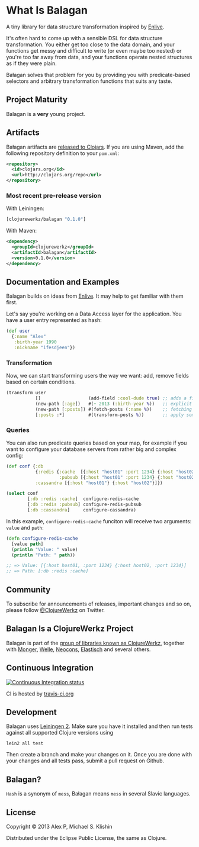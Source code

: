 # What Is Balagan

A tiny library for data structure transformation inspired by [Enlive](https://github.com/cgrand/enlive).

It's often hard to come up with a sensible DSL for data structure transformation. You either get
too close to the data domain, and your functions get messy and difficult to write (or even maybe
too nested) or you're too far away from data, and your functions operate nested structures as if
they were plain.

Bałagan solves that problem for you by providing you with predicate-based selectors and arbitrary
transformation functions that suits any taste.

## Project Maturity

Balagan is a **very** young project.


## Artifacts

Bałagan artifacts are [released to Clojars](https://clojars.org/clojurewerkz/balagan). If you are using Maven, add the following repository definition to your `pom.xml`:

``` xml
<repository>
  <id>clojars.org</id>
  <url>http://clojars.org/repo</url>
</repository>
```

### Most recent pre-release version

With Leiningen:

```clojure
[clojurewerkz/balagan "0.1.0"]
```

With Maven:

```xml
<dependency>
  <groupId>clojurewerkz</groupId>
  <artifactId>balagan</artifactId>
  <version>0.1.0</version>
</dependency>
```


## Documentation and Examples

Balagan builds on ideas from [Enlive](https://github.com/cgrand/enlive). It may help to get familiar with them
first.

Let's say you're working on a Data Access layer for the application. You have a user entry
represented as hash:

```clojure
(def user
  {:name "Alex"
   :birth-year 1990
   :nickname "ifesdjeen"})
```

### Transformation

Now, we can start transforming users the way we want: add, remove fields based on certain conditions.

```clojure
(transform user
           []                  (add-field :cool-dude true) ;; adds a field :cool-dude with value true
           (new-path [:age])   #(- 2013 (:birth-year %))   ;; explicit adding of a new field, calculated from the existing data
           (new-path [:posts]) #(fetch-posts (:name %))    ;; fetching some related data from the DB
           [:posts :*]         #(transform-posts %))       ;; apply some transformations to all the fetched posts, if there are any
```

### Queries

You can also run predicate queries based on your map, for example if you want to configure your database servers
from rather big and complex config:

```clj
(def conf {:db
           {:redis {:cache  [{:host "host01" :port 1234} {:host "host02" :port 1234}]
                    :pubsub [{:host "host01" :port 1234} {:host "host02" :port 1234}]}}
           :cassandra [{:host "host01"} {:host "host02"}]})

(select conf
        [:db :redis :cache]  configure-redis-cache
        [:db :redis :pubsub] configure-redis-pubsub
        [:db :cassandra]     configure-cassandra)
```

In this example, `configure-redis-cache` funciton will receive two arguments: `value` and `path`:

```clj
(defn configure-redis-cache
  [value path]
  (println "Value: " value)
  (println "Path: " path))

;; => Value: [{:host host01, :port 1234} {:host host02, :port 1234}]
;; => Path: [:db :redis :cache]
```


## Community

To subscribe for announcements of releases, important changes and so on, please follow
[@ClojureWerkz](https://twitter.com/#!/clojurewerkz) on Twitter.



## Balagan Is a ClojureWerkz Project

Balagan is part of the [group of libraries known as ClojureWerkz](http://clojurewerkz.org), together with
[Monger](https://clojuremongodb.info), [Welle](https://clojureriak.info), [Neocons](https://clojureneo4j.info),
[Elastisch](https://clojureelasticsearch.info) and several others.


## Continuous Integration

[![Continuous Integration status](https://secure.travis-ci.org/clojurewerkz/balagan.png)](http://travis-ci.org/clojurewerkz/balagan)

CI is hosted by [travis-ci.org](http://travis-ci.org)


## Development

Balagan uses [Leiningen 2](https://github.com/technomancy/leiningen/blob/master/doc/TUTORIAL.md). Make
sure you have it installed and then run tests against all supported Clojure versions using

```
lein2 all test
```

Then create a branch and make your changes on it. Once you are done with your changes and all
tests pass, submit a pull request on Github.


## Balagan?

`Hash` is a synonym of `mess`, Bałagan means `mess` in several Slavic
languages.


## License

Copyright © 2013 Alex P, Michael S. Klishin

Distributed under the Eclipse Public License, the same as Clojure.
